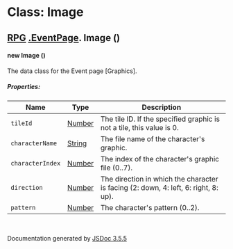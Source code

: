 # Class: Image

## [RPG](RPG.md) [.EventPage](RPG.EventPage.md).  Image ()

#### new Image ()

The data class for the Event page [Graphics].

##### Properties:

| Name | Type | Description |
| --- | --- | --- |
| `tileId` | [Number](Number.md) | The tile ID. If the specified graphic is not a tile, this value is 0. |
| `characterName` | [String](String.md) | The file name of the character's graphic. |
| `characterIndex` | [Number](Number.md) | The index of the character's graphic file (0..7). |
| `direction` | [Number](Number.md) | The direction in which the character is facing (2: down, 4: left, 6: right, 8: up). |
| `pattern` | [Number](Number.md) | The character's pattern (0..2). |

<dl>
</dl>


 <br>

  Documentation generated by [JSDoc 3.5.5](https://github.com/jsdoc3/jsdoc)
